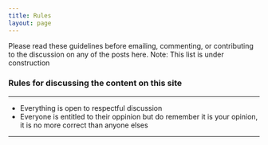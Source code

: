 ```yaml
---
title: Rules
layout: page
---
```


Please read these guidelines before emailing, commenting, or contributing to the discussion on any of the posts here. 
Note: This list is under construction

### Rules for discussing the content on this site
---
* Everything is open to respectful discussion
* Everyone is entitled to their oppinion but do remember it is your opinion, it is no more correct than anyone elses
---